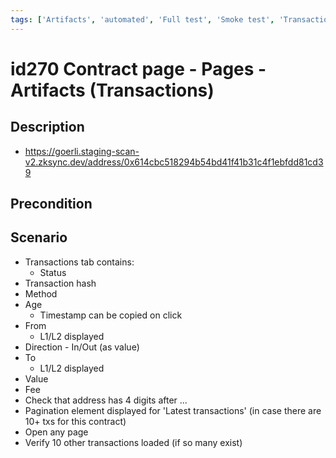 ```yaml
---
tags: ['Artifacts', 'automated', 'Full test', 'Smoke test', 'Transaction', 'Active Partly Manual']
---
```


# id270 Contract page - Pages - Artifacts (Transactions)

## Description
  - https://goerli.staging-scan-v2.zksync.dev/address/0x614cbc518294b54bd41f41b31c4f1ebfdd81cd39

## Precondition


## Scenario
- Transactions tab contains:
    - Status
- Transaction hash
- Method
- Age
    - Timestamp can be copied on click
- From
    - L1/L2 displayed
- Direction -  In/Out (as value)
- To
    - L1/L2 displayed
- Value
- Fee
- Check that address has 4 digits after ...
- Pagination element displayed for 'Latest transactions' (in case there are 10+ txs for this contract)
- Open any page
- Verify 10 other transactions loaded (if so many exist)
